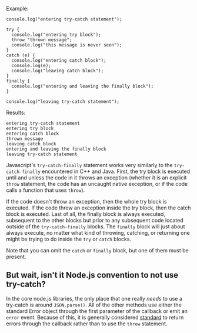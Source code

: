 Example:

    console.log("entering try-catch statement");

    try {
      console.log("entering try block");
      throw "thrown message";
      console.log("this message is never seen");
    }
    catch (e) {
      console.log("entering catch block");
      console.log(e);
      console.log("leaving catch block");
    }
    finally {
      console.log("entering and leaving the finally block");
    }

    console.log("leaving try-catch statement");

Results:

    entering try-catch statement
    entering try block
    entering catch block
    thrown message
    leaving catch block
    entering and leaving the finally block
    leaving try-catch statement

Javascript's `try-catch-finally` statement works very similarly to the `try-catch-finally` encountered in C++ and Java.  First, the try block is executed until and unless the code in it throws an exception (whether it is an explicit `throw` statement, the code has an uncaught native exception, or if the code calls a function that uses `throw`). 

If the code doesn't throw an exception, then the whole try block is executed. If the code threw an exception inside the try block, then the catch block is executed.  Last of all, the finally block is always executed, subsequent to the other blocks but prior to any subsequent code located outside of the `try-catch-finally` blocks.  The `finally` block will just about always execute, no matter what kind of throwing, catching, or returning one might be trying to do inside the `try` or `catch` blocks.

Note that you can omit the `catch` or `finally` block, but one of them must be present.

## But wait, isn't it Node.js convention to not use try-catch?

In the core node.js libraries, the only place that one really *needs* to use a try-catch is around `JSON.parse()`. All of the other methods use either the standard Error object through the first parameter of the callback or emit an `error` event. Because of this, it is generally considered [standard](/what-are-the-error-conventions) to return errors through the callback rather than to use the `throw` statement. 
